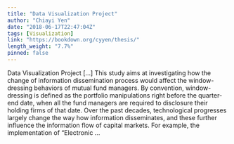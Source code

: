 ```yaml
---
title: "Data Visualization Project"
author: "Chiayi Yen"
date: "2018-06-17T22:47:04Z"
tags: [Visualization]
link: "https://bookdown.org/cyyen/thesis/"
length_weight: "7.7%"
pinned: false
---
```


Data Visualization Project [...] This study aims at investigating how the change of information dissemination process would affect the window-dressing behaviors of mutual fund managers. By convention, window-dressing is defined as the portfolio manipulations right before the quarter-end date, when all the fund managers are required to disclosure their holding firms of that date. Over the past decades, technological progresses largely change the way how information disseminates, and these further influence the information flow of capital markets. For example, the implementation of “Electronic ...
